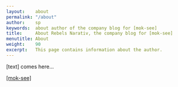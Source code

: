 ```yaml
---
layout:    about
permalink: "/about"
author:    sp
keywords:  about author of the company blog for [mok-see]
title:     About Rebels Narativ, the company blog for [mok-see]
menutitle: About
weight:    90
excerpt:   This page contains information about the author.
---
```

<script async defer src="https://buttons.github.io/buttons.js"></script>

[text] comes here...

<p class="github-button-container">
<a class="github-button" href="https://github.com/mok-see" data-size="large" data-show-count="true" aria-label="Star [mok-see] on GitHub">[mok-see]</a>
</p>
